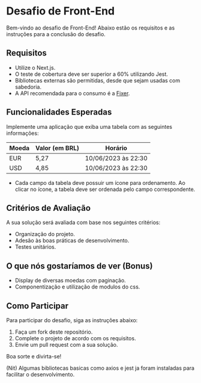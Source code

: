 # Desafio de Front-End

Bem-vindo ao desafio de Front-End! Abaixo estão os requisitos e as instruções para a conclusão do desafio.

## Requisitos

- Utilize o Next.js.
- O teste de cobertura deve ser superior a 60% utilizando Jest.
- Bibliotecas externas são permitidas, desde que sejam usadas com sabedoria.
- A API recomendada para o consumo é a [Fixer](https://fixer.io/).

## Funcionalidades Esperadas

Implemente uma aplicação que exiba uma tabela com as seguintes informações:

| Moeda | Valor (em BRL) | Horário              |
|-------|----------------|----------------------|
| EUR   | 5,27           | 10/06/2023 às 22:30  |
| USD   | 4,85           | 10/06/2023 às 22:30  |

- Cada campo da tabela deve possuir um ícone para ordenamento. Ao clicar no ícone, a tabela deve ser ordenada pelo campo correspondente.

## Critérios de Avaliação

A sua solução será avaliada com base nos seguintes critérios:

- Organização do projeto.
- Adesão às boas práticas de desenvolvimento.
- Testes unitários.


## O que nós gostaríamos de ver (Bonus)

- Display de diversas moedas com paginação.
- Componentização e utilização de modulos do css.

## Como Participar

Para participar do desafio, siga as instruções abaixo:

1. Faça um fork deste repositório.
2. Complete o projeto de acordo com os requisitos.
3. Envie um pull request com a sua solução.

Boa sorte e divirta-se!


(Nit)
Algumas bibliotecas basicas como axios e jest ja foram instaladas para facilitar o desenvolvimento.
